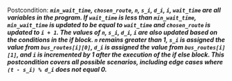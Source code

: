 Postcondition: ***`min_wait_time`, `chosen_route`, `n`, `s_i`, `d_i`, `i`, `wait_time` are all variables in the program. If `wait_time` is less than `min_wait_time`, `min_wait_time` is updated to be equal to `wait_time` and `chosen_route` is updated to `i + 1`. The values of `n`, `s_i`, `d_i`, `i` are also updated based on the conditions in the if block. `n` remains greater than 1, `s_i` is assigned the value from `bus_routes[i][0]`, `d_i` is assigned the value from `bus_routes[i][1]`, and `i` is incremented by 1 after the execution of the if else block. This postcondition covers all possible scenarios, including edge cases where `(t - s_i) % d_i` does not equal 0.***